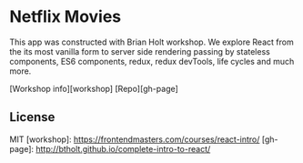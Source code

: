 # Netflix Movies

This app was constructed with Brian Holt workshop. We explore React from the its most vanilla form to server side rendering passing by stateless components, ES6 components, redux, redux devTools, life cycles and much more.

[Workshop info][workshop]
[Repo][gh-page]

## License

MIT
[workshop]: https://frontendmasters.com/courses/react-intro/
[gh-page]: http://btholt.github.io/complete-intro-to-react/
